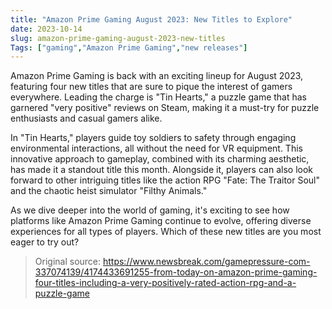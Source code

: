 ```yaml
---
title: "Amazon Prime Gaming August 2023: New Titles to Explore"
date: 2023-10-14
slug: amazon-prime-gaming-august-2023-new-titles
Tags: ["gaming","Amazon Prime Gaming","new releases"]
---
```


Amazon Prime Gaming is back with an exciting lineup for August 2023, featuring four new titles that are sure to pique the interest of gamers everywhere. Leading the charge is "Tin Hearts," a puzzle game that has garnered "very positive" reviews on Steam, making it a must-try for puzzle enthusiasts and casual gamers alike.

In "Tin Hearts," players guide toy soldiers to safety through engaging environmental interactions, all without the need for VR equipment. This innovative approach to gameplay, combined with its charming aesthetic, has made it a standout title this month. Alongside it, players can also look forward to other intriguing titles like the action RPG "Fate: The Traitor Soul" and the chaotic heist simulator "Filthy Animals."

As we dive deeper into the world of gaming, it's exciting to see how platforms like Amazon Prime Gaming continue to evolve, offering diverse experiences for all types of players. Which of these new titles are you most eager to try out?

> Original source: https://www.newsbreak.com/gamepressure-com-337074139/4174433691255-from-today-on-amazon-prime-gaming-four-titles-including-a-very-positively-rated-action-rpg-and-a-puzzle-game